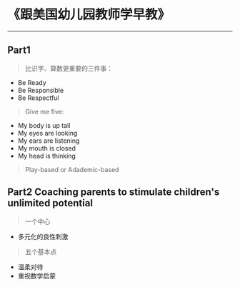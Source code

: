 # 《跟美国幼儿园教师学早教》
---

## Part1

> 比识字、算数更重要的三件事：
* Be Ready
* Be Responsible
* Be Respectful


> Give me five:
* My body is up tall
* My eyes are looking
* My ears are listening
* My mouth is closed
* My head is thinking

> Play-based or Adademic-based

## Part2 Coaching parents to stimulate children's unlimited potential

> 一个中心
* 多元化的良性刺激

> 五个基本点
* 温柔对待
* 重视数学启蒙
